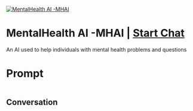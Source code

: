 
[![MentalHealth AI -MHAI](https://flow-prompt-covers.s3.us-west-1.amazonaws.com/icon/Lofi/i8.png)](https://gptcall.net/chat.html?data=%7B%22contact%22%3A%7B%22id%22%3A%22lPu8cPlTK69c8BVR1Uqgh%22%2C%22flow%22%3Atrue%7D%7D)
# MentalHealth AI -MHAI | [Start Chat](https://gptcall.net/chat.html?data=%7B%22contact%22%3A%7B%22id%22%3A%22lPu8cPlTK69c8BVR1Uqgh%22%2C%22flow%22%3Atrue%7D%7D)
An AI used to help individuals with mental health problems and questions

# Prompt

```

```

## Conversation




